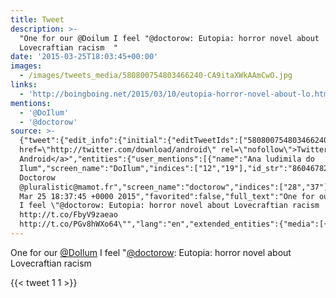 ```yaml
---
title: Tweet
description: >-
  "One for our @Doilum I feel "@doctorow: Eutopia: horror novel about
  Lovecraftian racism  "
date: '2015-03-25T18:03:45+00:00'
images:
  - /images/tweets_media/580800754803466240-CA9itaXWkAAmCwO.jpg
links:
  - 'http://boingboing.net/2015/03/10/eutopia-horror-novel-about-lo.html'
mentions:
  - '@DoIlum'
  - '@doctorow'
source: >-
  {"tweet":{"edit_info":{"initial":{"editTweetIds":["580800754803466240"],"editableUntil":"2015-03-25T19:37:45.358Z","editsRemaining":"5","isEditEligible":true}},"retweeted":false,"source":"<a
  href=\"http://twitter.com/download/android\" rel=\"nofollow\">Twitter for
  Android</a>","entities":{"user_mentions":[{"name":"Ana ludimila do
  Ilum","screen_name":"DoIlum","indices":["12","19"],"id_str":"860467827140153344","id":"860467827140153344"},{"name":"Cory
  Doctorow
  @pluralistic@mamot.fr","screen_name":"doctorow","indices":["28","37"],"id_str":"2729061","id":"2729061"}],"urls":[{"url":"http://t.co/FbyV9zaeao","expanded_url":"http://boingboing.net/2015/03/10/eutopia-horror-novel-about-lo.html","display_url":"boingboing.net/2015/03/10/eut…","indices":["87","109"]}],"symbols":[],"media":[{"expanded_url":"https://twitter.com/doctorow/status/580791409403404288/photo/1","source_status_id":"580791409403404288","indices":["110","132"],"url":"http://t.co/PGv8hWXo64","media_url":"http://pbs.twimg.com/media/CA9itaXWkAAmCwO.jpg","id_str":"580791409264988160","source_user_id":"2729061","id":"580791409264988160","media_url_https":"https://pbs.twimg.com/media/CA9itaXWkAAmCwO.jpg","source_user_id_str":"2729061","sizes":{"medium":{"w":"800","h":"1200","resize":"fit"},"large":{"w":"1000","h":"1500","resize":"fit"},"thumb":{"w":"150","h":"150","resize":"crop"},"small":{"w":"453","h":"680","resize":"fit"}},"type":"photo","source_status_id_str":"580791409403404288","display_url":"pic.twitter.com/PGv8hWXo64"}],"hashtags":[]},"display_text_range":["0","133"],"favorite_count":"1","id_str":"580800754803466240","truncated":false,"retweet_count":"1","id":"580800754803466240","possibly_sensitive":false,"created_at":"Wed
  Mar 25 18:37:45 +0000 2015","favorited":false,"full_text":"One for our @Doilum
  I feel \"@doctorow: Eutopia: horror novel about Lovecraftian racism
  http://t.co/FbyV9zaeao
  http://t.co/PGv8hWXo64\"","lang":"en","extended_entities":{"media":[{"expanded_url":"https://twitter.com/doctorow/status/580791409403404288/photo/1","source_status_id":"580791409403404288","indices":["110","132"],"url":"http://t.co/PGv8hWXo64","media_url":"http://pbs.twimg.com/media/CA9itaXWkAAmCwO.jpg","id_str":"580791409264988160","source_user_id":"2729061","id":"580791409264988160","media_url_https":"https://pbs.twimg.com/media/CA9itaXWkAAmCwO.jpg","source_user_id_str":"2729061","sizes":{"medium":{"w":"800","h":"1200","resize":"fit"},"large":{"w":"1000","h":"1500","resize":"fit"},"thumb":{"w":"150","h":"150","resize":"crop"},"small":{"w":"453","h":"680","resize":"fit"}},"type":"photo","source_status_id_str":"580791409403404288","display_url":"pic.twitter.com/PGv8hWXo64"}]}}}
---
```

One for our [@DoIlum](https://twitter.com/@DoIlum) I feel "[@doctorow](https://twitter.com/@doctorow): Eutopia: horror novel about Lovecraftian racism  
    
{{< tweet 1 1 >}}
    
